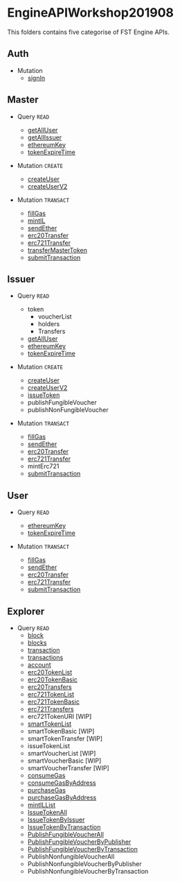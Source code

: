 # EngineAPIWorkshop201908
This folders contains five categorise of FST Engine APIs.

## Auth
- Mutation
  - [signIn](/Auth/signIn.md)

## Master
- Query `READ`
  - [getAllUser](/Master/getAllUser.md)
  - [getAllIssuer](/Master/getAllIssuer.md)
  - [ethereumKey](/Master/ethereumKey.md)
  - [tokenExpireTime](/Master/tokenExpireTime.md)

- Mutation `CREATE`
  - [createUser](/Master/createUser.md)
  - [createUserV2](/Master/createUserV2.md)

- Mutation `TRANSACT`
  - [fillGas](/Master/fillGas.md)
  - [mintIL](/Master/mintIL.md)
  - [sendEther](/Master/sendEther.md)
  - [erc20Transfer](/Master/erc20Transfer.md)
  - [erc721Transfer](/Master/erc721Transfer.md)
  - [transferMasterToken](/Master/transferMasterToken.md)
  - [submitTransaction](/Master/submitTransaction.md)


## Issuer
- Query `READ`
  - token
    - voucherList
    - holders
    - Transfers
  - [getAllUser](/Master/getAllUser.md)
  - [ethereumKey](/Master/ethereumKey.md)
  - [tokenExpireTime](/Master/tokenExpireTime.md)

- Mutation `CREATE`
  - [createUser](/Master/createUser.md)
  - [createUserV2](/Master/createUserV2.md)
  - [issueToken](/Issuer/issueToken.md)
  - publishFungibleVoucher
  - publishNonFungibleVoucher

- Mutation `TRANSACT`
  - [fillGas](/Master/fillGas.md)
  - [sendEther](/Master/sendEther.md)
  - [erc20Transfer](/Master/erc20Transfer.md)
  - [erc721Transfer](/Master/erc721Transfer.md)
  - mintErc721
  - [submitTransaction](/Master/submitTransaction.md)


## User
- Query `READ`
  - [ethereumKey](/Master/ethereumKey.md)
  - [tokenExpireTime](/Master/tokenExpireTime.md)

- Mutation `TRANSACT`
  - [fillGas](/Master/fillGas.md)
  - [sendEther](/Master/sendEther.md)
  - [erc20Transfer](/Master/erc20Transfer.md)
  - [erc721Transfer](/Master/erc721Transfer.md)
  - [submitTransaction](/Master/submitTransaction.md)


## Explorer
- Query `READ`
  - [block](/Explorer/block.md)
  - [blocks](/Explorer/blocks.md)
  - [transaction](/Explorer/transaction.md)
  - [transactions](/Explorer/transactions.md)
  - [account](/Explorer/account.md)
  - [erc20TokenList](/Explorer/erc20TokenList.md)
  - [erc20TokenBasic](/Explorer/erc20TokenBasic.md)
  - [erc20Transfers](/Explorer/erc20Transfers.md)
  - [erc721TokenList](/Explorer/erc721TokenList.md)
  - [erc721TokenBasic](/Explorer/erc721TokenBasic.md)
  - [erc721Transfers](/Explorer/erc721Transfers.md)
  - erc721TokenURI [WIP]
  - [smartTokenList](/Explorer/smartTokenList.md)
  - smartTokenBasic [WIP]
  - smartTokenTransfer [WIP]
  - issueTokenList
  - smartVoucherList [WIP]
  - smartVoucherBasic [WIP]
  - smartVoucherTransfer [WIP]
  - [consumeGas](/Explorer/consumeGas.md)
  - [consumeGasByAddress](/Explorer/consumeGasByAddress.md)
  - [purchaseGas](/Explorer/purchaseGas.md)
  - [purchaseGasByAddress](/Explorer/purchaseGasByAddress.md)
  - [mintILList](/Explorer/mintILList.md)
  - [IssueTokenAll](/Explorer/IssueTokenAll.md)
  - [IssueTokenByIssuer](/Explorer/IssueTokenByIssuer.md)
  - [IssueTokenByTransaction](/Explorer/IssueTokenByTransaction.md)
  - [PublishFungibleVoucherAll](/Explorer/PublishFungibleVoucherAll.md)
  - [PublishFungibleVoucherByPublisher](/Explorer/PublishFungibleVoucherByPublisher.md)
  - [PublishFungibleVoucherByTransaction](/Explorer/PublishFungibleVoucherByTransaction.md)
  - PublishNonfungibleVoucherAll
  - PublishNonfungibleVoucherByPublisher
  - PublishNonfungibleVoucherByTransaction

